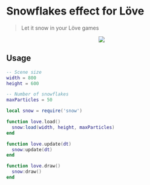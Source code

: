 # Snowflakes effect for Löve
> Let it snow in your Löve games

<p align="center"><img src="https://cloud.githubusercontent.com/assets/1422403/16505509/a88401a6-3f1d-11e6-8fbc-0a2d4e7848a1.gif"/></p>

## Usage

```lua
-- Scene size
width = 800
height = 600

-- Number of snowflakes
maxParticles = 50

local snow = require('snow')

function love.load()
  snow:load(width, height, maxParticles)
end

function love.update(dt)
  snow:update(dt)
end

function love.draw()
  snow:draw()
end
```
